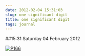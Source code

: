 ```yaml
---
date: 2012-02-04 15:31:03
slug: one-significant-digit
title: one significant digit
tags: journal
---
```


##15:31 Saturday 04 February 2012

[![P166](http://getfile1.posterous.com/getfile/files.posterous.com/thunderrabbit/unnzwAnBFoqnFdFvvrcfalyvEkFbnxthGCqIsHocaldnylapcoBCylvDalsp/p166.jpg.scaled500.jpg)](http://getfile0.posterous.com/getfile/files.posterous.com/thunderrabbit/unnzwAnBFoqnFdFvvrcfalyvEkFbnxthGCqIsHocaldnylapcoBCylvDalsp/p166.jpg.scaled1000.jpg)
